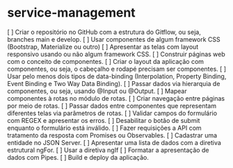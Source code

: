 # service-management

[ ] Criar o repositório no GitHub com a estrutura do Gitflow, ou seja, branches main e develop.
[ ] Usar componentes de algum framework CSS (Bootstrap, Materialize ou outro)
[ ] Apresentar as telas com layout responsivo usando ou não algum framework CSS.
[ ] Construir páginas web com o conceito de componentes.
[ ] Criar o layout da aplicação com componentes, ou seja, o cabeçalho e rodapé precisam ser componentes.
[ ] Usar pelo menos dois tipos de data-binding (Interpolation, Property Binding, Event Binding e Two Way Data Binding).
[ ] Passar dados via hierarquia de componentes, ou seja, usando @Input ou @Output.
[ ] Mapear componentes à rotas no módulo de rotas.
[ ] Criar navegação entre páginas por meio de rotas.
[ ] Passar dados entre componentes que representam diferentes telas via parâmetros de rotas.
[ ] Validar campos do formulário com REGEX e apresentar os erros.
[ ] Desabilitar o botão de submit enquanto o formulário está inválido.
[ ] Fazer requisições a API com tratamento da resposta com Promises ou Observables.
[ ] Cadastrar uma entidade no JSON Server.
[ ] Apresentar uma lista de dados com a diretiva estrutural ngFor.
[ ] Usar a diretiva ngIf
[ ] Formatar a apresentação de dados com Pipes.
[ ] Build e deploy da aplicação.
